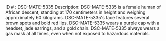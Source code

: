 ID # : DSC-MATE-5335
Description: DSC-MATE-5335 is a female human of African descent, standing at 170 centimeters in height and weighing approximately 60 kilograms. DSC-MATE-5335's face features several brown spots and bold red lips. DSC-MATE-5335 wears a purple cap with a headset, jade earrings, and a gold chain. DSC-MATE-5335 always wears a gas mask at all times, even when not exposed to hazardous materials. 